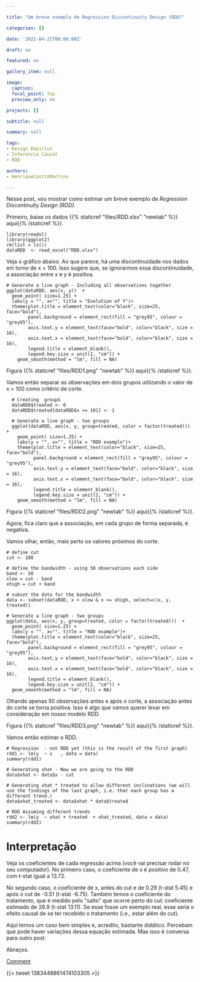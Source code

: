 ```yaml
---

title: "Um breve exemplo de Regression Discontinuity Design (RDD)"

categories: []

date: '2021-04-21T00:00:00Z'

draft: no

featured: no

gallery_item: null

image:
  caption: 
  focal_point: Top
  preview_only: no

projects: []

subtitle: null

summary: null

tags:
- Design Empirico
- Inferencia Causal
- RDD

authors:
- HenriqueCastroMartins

---
```


Nesse post, vou mostrar como estimar um breve exemplo de _Regression Discontinuity Design (RDD)_.

Primeiro, baixe os dados {{% staticref "files/RDD.xlsx" "newtab" %}} aqui{{% /staticref %}}. 

    library(readxl)
    library(ggplot2)
    rm(list = ls())
    dataRDD  <- read_excel("RDD.xlsx")

Veja o gráfico abaixo. Ao que parece, há uma discontinuidade nos dados em torno de x = 100. Isso sugere que, se ignorarmos essa discontinuidade, a associação entre x e y é positiva. 
      
    # Generate a line graph - Including all observations together
    ggplot(dataRDD, aes(x, y))  + 
      geom_point( size=1.25) + 
      labs(y = "", x="", title = "Evolution of Y")+
      theme(plot.title = element_text(color="black", size=25, face="bold"),
            panel.background = element_rect(fill = "grey95", colour = "grey95"),
            axis.text.y = element_text(face="bold", color="black", size = 16),
            axis.text.x = element_text(face="bold", color="black", size = 16),
            legend.title = element_blank(),
            legend.key.size = unit(2, "cm")) + 
        geom_smooth(method = "lm", fill = NA)

Figura {{% staticref "files/RDD1.png" "newtab" %}} aqui{{% /staticref %}}.

Vamos então separar as observações em dois grupos utilizando o valor de x = 100 como critério de corte.

      # Creating  groupS
      dataRDD$treated <- 0
      dataRDD$treated[dataRDD$x >= 101] <- 1  
      
      # Generate a line graph - two groups
      ggplot(dataRDD, aes(x, y, group=treated, color = factor(treated)))  + 
        geom_point( size=1.25) + 
        labs(y = "", x="", title = "RDD exemplo")+
        theme(plot.title = element_text(color="black", size=25, face="bold"),
              panel.background = element_rect(fill = "grey95", colour = "grey95"),
              axis.text.y = element_text(face="bold", color="black", size = 16),
              axis.text.x = element_text(face="bold", color="black", size = 16),
              legend.title = element_blank(),
              legend.key.size = unit(2, "cm")) +
        geom_smooth(method = "lm", fill = NA)

Figura {{% staticref "files/RDD2.png" "newtab" %}} aqui{{% /staticref %}}.

Agora, fica claro que a associação, em cada grupo de forma separada, é negativa.

Vamos olhar, então, mais perto os valores próximos do corte.


    # define cut
    cut <- 100
    
    # define the bandwidth - using 50 observations each side
    band <- 50
    xlow = cut - band
    xhigh = cut + band
    
    # subset the data for the bandwidth
    data <- subset(dataRDD, x > xlow & x <= xhigh, select=c(x, y,  treated))
    
    # Generate a line graph - two groups
    ggplot(data, aes(x, y, group=treated, color = factor(treated)))  + 
      geom_point( size=1.25) + 
      labs(y = "", x="", title = "RDD example")+
      theme(plot.title = element_text(color="black", size=25, face="bold"),
            panel.background = element_rect(fill = "grey95", colour = "grey95"),
            axis.text.y = element_text(face="bold", color="black", size = 16),
            axis.text.x = element_text(face="bold", color="black", size = 16),
            legend.title = element_blank(),
            legend.key.size = unit(2, "cm")) +
      geom_smooth(method = "lm", fill = NA)


Olhando apenas 50 observações antes e após o corte, a associação antes do corte se torna positiva. Isso é algo que vamos querer levar em consideração em nosso modelo RDD.

Figura {{% staticref "files/RDD3.png" "newtab" %}} aqui{{% /staticref %}}.

Vamos então estimar o RDD.


    # Regression  - not RDD yet (this is the result of the first graph)
    rdd1 <- lm(y  ~ x   , data = data)
    summary(rdd1)
    
    # Generating xhat - Now we are going to the RDD
    data$xhat <- data$x - cut
    
    # Generating xhat * treated to allow different inclinations (we will use the findings of the last graph, i.e. that each group has a different trend.)
    data$xhat_treated <- data$xhat * data$treated
    
    # RDD Assuming different trends
    rdd2 <- lm(y  ~ xhat + treated  + xhat_treated, data = data)
    summary(rdd2)


# Interpretação

Veja os coeficientes de cada regressão acima (você vai precisar rodar no seu computador). No primeiro caso, o coeficiente de x é positivo de 0.47, com t-stat igual a 13.72.

No segundo caso, o coeficiente de x, antes do cut e de 0.29 (t-stat 5.45) e após o cut de -0.51 (t-stat -6.75). Também temos o coeficiente do tratamento, que é medido pelo "salto" que ocorre perto do cut: coeficiente estimado de 28.9 (t-stat 13.11). Se esse fosse um exemplo real, esse seria o efeito causal de se ter recebido o tratamento (i.e., estar além do cut). 

Aqui temos um caso bem simples e, acredito, bastante didático. Percebam que pode haver variações dessa equação estimada. Mas isso é conversa para outro post.

Abraços.



[Comment](https://twitter.com/GersonJunior__/status/1383448861474103305)



{{< tweet 1383448861474103305 >}}


